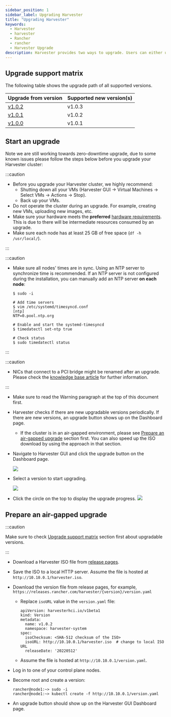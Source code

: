 ```yaml
---
sidebar_position: 1
sidebar_label: Upgrading Harvester
title: "Upgrading Harvester"
keywords:
  - Harvester
  - harvester
  - Rancher
  - rancher
  - Harvester Upgrade
description: Harvester provides two ways to upgrade. Users can either upgrade using the ISO image or upgrade through the UI.
---
```


<head>
  <link rel="canonical" href="https://docs.harvesterhci.io/v1.1/upgrade/automatic"/>
</head>

## Upgrade support matrix

The following table shows the upgrade path of all supported versions.

| Upgrade from version | Supported new version(s) |
|----------------------|--------------------------|
| [v1.0.2](./v1-0-2-to-v1-0-3.md) | v1.0.3        |
| [v1.0.1](./previous-releases/v1-0-1-to-v1-0-2.md) | v1.0.2        |
| [v1.0.0](./previous-releases/v1-0-0-to-v1-0-1.md) | v1.0.1        |

## Start an upgrade

Note we are still working towards zero-downtime upgrade, due to some known issues please follow the steps below before you upgrade your Harvester cluster:

:::caution

- Before you upgrade your Harvester cluster, we highly recommend:
    - Shutting down all your VMs (Harvester GUI -> Virtual Machines -> Select VMs -> Actions -> Stop).
    - Back up your VMs.
- Do not operate the cluster during an upgrade. For example, creating new VMs, uploading new images, etc.
- Make sure your hardware meets the **preferred** [hardware requirements](../index.md#hardware-requirements). This is due to there will be intermediate resources consumed by an upgrade.
- Make sure each node has at least 25 GB of free space (`df -h /usr/local/`).

:::

:::caution

- Make sure all nodes' times are in sync. Using an NTP server to synchronize time is recommended. If an NTP server is not configured during the installation, you can manually add an NTP server **on each node**:

    ```
    $ sudo -i

    # Add time servers
    $ vim /etc/systemd/timesyncd.conf
    [ntp]
    NTP=0.pool.ntp.org

    # Enable and start the systemd-timesyncd
    $ timedatectl set-ntp true

    # Check status
    $ sudo timedatectl status
    ```

:::

:::caution

- NICs that connect to a PCI bridge might be renamed after an upgrade. Please check the [knowledge base article](https://harvesterhci.io/kb/nic-naming-scheme) for further information.

:::

- Make sure to read the Warning paragraph at the top of this document first.
- Harvester checks if there are new upgradable versions periodically. If there are new versions, an upgrade button shows up on the Dashboard page.
    - If the cluster is in an air-gapped environment, please see [Prepare an air-gapped upgrade](#prepare-an-air-gapped-upgrade) section first. You can also speed up the ISO download by using the approach in that section.
- Navigate to Harvester GUI and click the upgrade button on the Dashboard page.

    ![](/img/v1.0/upgrade/upgrade_button.png)

- Select a version to start upgrading.

    ![](/img/v1.0/upgrade/upgrade_select_version.png)

- Click the circle on the top to display the upgrade progress.
    ![](/img/v1.0/upgrade/upgrade_progress.png)


## Prepare an air-gapped upgrade

:::caution

Make sure to check [Upgrade support matrix](#upgrade-support-matrix) section first about upgradable versions.

:::

- Download a Harvester ISO file from [release pages](https://github.com/harvester/harvester/releases).
- Save the ISO to a local HTTP server. Assume the file is hosted at `http://10.10.0.1/harvester.iso`.
- Download the version file from release pages, for example, `https://releases.rancher.com/harvester/{version}/version.yaml`

    - Replace `isoURL` value in the `version.yaml` file:

        ```
        apiVersion: harvesterhci.io/v1beta1
        kind: Version
        metadata:
          name: v1.0.2
          namespace: harvester-system
        spec:
          isoChecksum: <SHA-512 checksum of the ISO> 
          isoURL: http://10.10.0.1/harvester.iso  # change to local ISO URL
          releaseDate: '20220512'
        ```

    - Assume the file is hosted at `http://10.10.0.1/version.yaml`.

- Log in to one of your control plane nodes.
- Become root and create a version:

    ```
    rancher@node1:~> sudo -i
    rancher@node1:~> kubectl create -f http://10.10.0.1/version.yaml
    ```

- An upgrade button should show up on the Harvester GUI Dashboard page.
